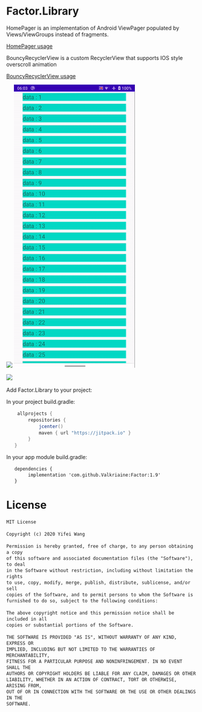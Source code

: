 # Factor.Library

HomePager is an implementation of Android ViewPager populated by Views/ViewGroups instead of fragments. 

[HomePager usage](HomePager.md)

BouncyRecyclerView is a custom RecyclerView that supports IOS style overscroll animation

[BouncyRecyclerView usage](BouncyRecyclerView.md)


<img src="./images/BouncyRecyclerViewDemo.gif"/> <img src="./images/reorder_and_swipe.gif"/>


[![](https://jitpack.io/v/Valkriaine/Factor.svg)](https://jitpack.io/#Valkriaine/Factor)

Add Factor.Library to your project:

In your project build.gradle:
```gradle
    allprojects {
        repositories {
            jcenter()
            maven { url "https://jitpack.io" }
        }
   }
  ```
  
  
In your app module build.gradle:
```
   dependencies {
        implementation 'com.github.Valkriaine:Factor:1.9'
   }
 ```

# License
```
MIT License

Copyright (c) 2020 Yifei Wang

Permission is hereby granted, free of charge, to any person obtaining a copy
of this software and associated documentation files (the "Software"), to deal
in the Software without restriction, including without limitation the rights
to use, copy, modify, merge, publish, distribute, sublicense, and/or sell
copies of the Software, and to permit persons to whom the Software is
furnished to do so, subject to the following conditions:

The above copyright notice and this permission notice shall be included in all
copies or substantial portions of the Software.

THE SOFTWARE IS PROVIDED "AS IS", WITHOUT WARRANTY OF ANY KIND, EXPRESS OR
IMPLIED, INCLUDING BUT NOT LIMITED TO THE WARRANTIES OF MERCHANTABILITY,
FITNESS FOR A PARTICULAR PURPOSE AND NONINFRINGEMENT. IN NO EVENT SHALL THE
AUTHORS OR COPYRIGHT HOLDERS BE LIABLE FOR ANY CLAIM, DAMAGES OR OTHER
LIABILITY, WHETHER IN AN ACTION OF CONTRACT, TORT OR OTHERWISE, ARISING FROM,
OUT OF OR IN CONNECTION WITH THE SOFTWARE OR THE USE OR OTHER DEALINGS IN THE
SOFTWARE.
```
